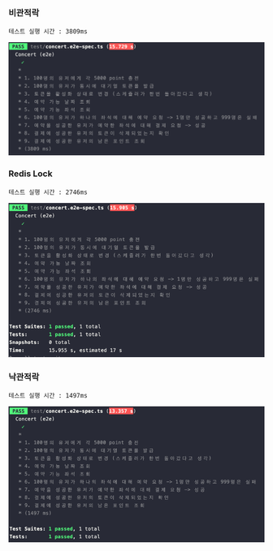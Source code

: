 ### 비관적락
```text
테스트 실행 시간 : 3809ms 
```
![test_pessimistic_result-e2e.png](../img/test/test_pessimistic_result-e2e.png)

### Redis Lock
```text
테스트 실행 시간 : 2746ms 
```
![test_redis-lock_result-e2e.png](../img/test/test_redis-lock_result-e2e.png)

### 낙관적락
```text
테스트 실행 시간 : 1497ms 
```
![test_optimistic_result-e2e.png.png](../img/test/test_optimistic_result-e2e.png.png)
